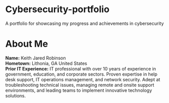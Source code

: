 # Cybersecurity-portfolio
A portfolio for showcasing my progress and achievements in cybersecurity
# About Me
**Name:** 
Keith Jared Robinson<br/>
**Hometown:** 
Lithonia, GA United States<br/>
**Prior IT Experience:**
IT professional with over 10 years of experience in government, education, and corporate sectors. Proven expertise in help desk support, IT operations management, and network security. Adept at troubleshooting technical issues, managing remote and onsite support environments, and leading teams to implement innovative technology solutions.<br/>
